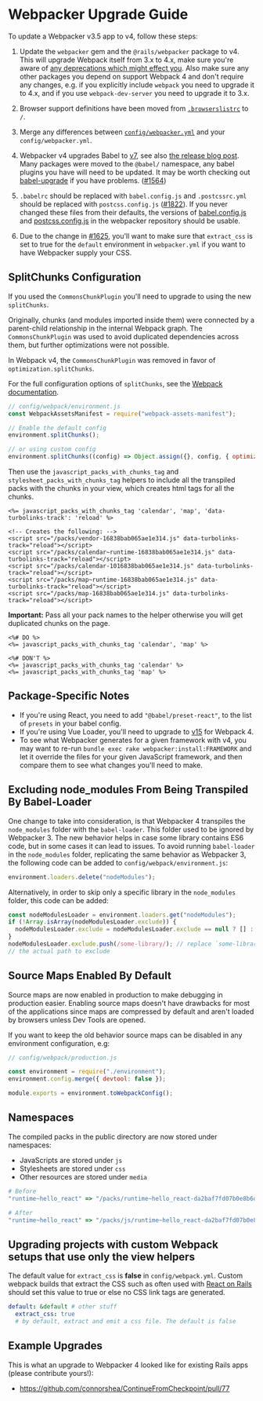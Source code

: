# Webpacker Upgrade Guide

To update a Webpacker v3.5 app to v4, follow these steps:

1. Update the `webpacker` gem and the `@rails/webpacker` package to v4. This will upgrade Webpack itself from 3.x to 4.x, make sure you're aware of [any deprecations which might effect you](https://webpack.js.org/migrate/4/). Also make sure any other packages you depend on support Webpack 4 and don't require any changes, e.g. if you explicitly include `webpack` you need to upgrade it to 4.x, and if you use `webpack-dev-server` you need to upgrade it to 3.x.

2. Browser support definitions have been moved from [`.browserslistrc`](../lib/install/config/.browserslistrc) to `/`.

3. Merge any differences between [`config/webpacker.yml`](../lib/install/config/webpacker.yml) and your `config/webpacker.yml`.

4. Webpacker v4 upgrades Babel to [v7](https://babeljs.io/docs/en/v7-migration), see also [the release blog post](https://babeljs.io/blog/2018/08/27/7.0.0). Many packages were moved to the `@babel/` namespace, any babel plugins you have will need to be updated. It may be worth checking out [babel-upgrade](https://github.com/babel/babel-upgrade) if you have problems. ([#1564](https://github.com/rails/webpacker/pull/1564))

5. `.babelrc` should be replaced with `babel.config.js` and `.postcssrc.yml` should be replaced with `postcss.config.js` ([#1822](https://github.com/rails/webpacker/pull/1822)). If you never changed these files from their defaults, the versions of [babel.config.js](../lib/install/config/babel.config.js) and [postcss.config.js](../lib/install/config/postcss.config.js) in the webpacker repository should be usable.

6. Due to the change in [#1625](https://github.com/rails/webpacker/pull/1625), you'll want to make sure that `extract_css` is set to true for the `default` environment in `webpacker.yml` if you want to have Webpacker supply your CSS.

## SplitChunks Configuration

If you used the `CommonsChunkPlugin` you'll need to upgrade to using the new `splitChunks`.

Originally, chunks (and modules imported inside them) were connected by a parent-child relationship in the internal Webpack graph. The `CommonsChunkPlugin` was used to avoid duplicated dependencies across them, but further optimizations were not possible.

In Webpack v4, the `CommonsChunkPlugin` was removed in favor of `optimization.splitChunks`.

For the full configuration options of `splitChunks`, see the [Webpack documentation](https://webpack.js.org/plugins/split-chunks-plugin/).

```js
// config/webpack/environment.js
const WebpackAssetsManifest = require("webpack-assets-manifest");

// Enable the default config
environment.splitChunks();

// or using custom config
environment.splitChunks((config) => Object.assign({}, config, { optimization: { splitChunks: false } }));
```

Then use the `javascript_packs_with_chunks_tag` and `stylesheet_packs_with_chunks_tag` helpers to include all the transpiled
packs with the chunks in your view, which creates html tags for all the chunks.

```erb
<%= javascript_packs_with_chunks_tag 'calendar', 'map', 'data-turbolinks-track': 'reload' %>

<!-- Creates the following: -->
<script src="/packs/vendor-16838bab065ae1e314.js" data-turbolinks-track="reload"></script>
<script src="/packs/calendar~runtime-16838bab065ae1e314.js" data-turbolinks-track="reload"></script>
<script src="/packs/calendar-1016838bab065ae1e314.js" data-turbolinks-track="reload"></script>
<script src="/packs/map~runtime-16838bab065ae1e314.js" data-turbolinks-track="reload"></script>
<script src="/packs/map-16838bab065ae1e314.js" data-turbolinks-track="reload"></script>
```

**Important:** Pass all your pack names to the helper otherwise you will get duplicated chunks on the page.

```erb
<%# DO %>
<%= javascript_packs_with_chunks_tag 'calendar', 'map' %>

<%# DON'T %>
<%= javascript_packs_with_chunks_tag 'calendar' %>
<%= javascript_packs_with_chunks_tag 'map' %>
```

## Package-Specific Notes

- If you're using React, you need to add `"@babel/preset-react"`, to the list of `presets` in your babel config.
- If you're using Vue Loader, you'll need to upgrade to [v15](https://vue-loader.vuejs.org/migrating.html) for Webpack 4.
- To see what Webpacker generates for a given framework with v4, you may want to re-run `bundle exec rake webpacker:install:FRAMEWORK` and let it override the files for your given JavaScript framework, and then compare them to see what changes you'll need to make.

## Excluding node_modules From Being Transpiled By Babel-Loader

One change to take into consideration, is that Webpacker 4 transpiles the
`node_modules` folder with the `babel-loader`. This folder used to be ignored by
Webpacker 3. The new behavior helps in case some library contains ES6 code, but in
some cases it can lead to issues. To avoid running `babel-loader` in the
`node_modules` folder, replicating the same behavior as Webpacker 3, the
following code can be added to `config/webpack/environment.js`:

```javascript
environment.loaders.delete("nodeModules");
```

Alternatively, in order to skip only a specific library in the `node_modules`
folder, this code can be added:

```javascript
const nodeModulesLoader = environment.loaders.get("nodeModules");
if (!Array.isArray(nodeModulesLoader.exclude)) {
  nodeModulesLoader.exclude = nodeModulesLoader.exclude == null ? [] : [nodeModulesLoader.exclude];
}
nodeModulesLoader.exclude.push(/some-library/); // replace `some-library` with
// the actual path to exclude
```

## Source Maps Enabled By Default

Source maps are now enabled in production to make debugging in production easier. Enabling source maps doesn't have drawbacks for most of the applications since maps are compressed by default and aren't loaded by browsers unless Dev Tools are opened.

If you want to keep the old behavior source maps can be disabled in any environment configuration, e.g:

```js
// config/webpack/production.js

const environment = require("./environment");
environment.config.merge({ devtool: false });

module.exports = environment.toWebpackConfig();
```

## Namespaces

The compiled packs in the public directory are now stored under namespaces:

- JavaScripts are stored under `js`
- Stylesheets are stored under `css`
- Other resources are stored under `media`

```rb
# Before
"runtime~hello_react" => "/packs/runtime~hello_react-da2baf7fd07b0e8b6d17.js"

# After
"runtime~hello_react" => "/packs/js/runtime~hello_react-da2baf7fd07b0e8b6d17.js"
```

## Upgrading projects with custom Webpack setups that use only the view helpers

The default value for `extract_css` is **false** in `config/webpack.yml`. Custom webpack builds that extract the CSS such as often used with [React on Rails](https://github.com/shakacode/react_on_rails) should set this value to true or else no CSS link tags are generated.

```yml
default: &default # other stuff
  extract_css: true
  # by default, extract and emit a css file. The default is false
```

## Example Upgrades

This is what an upgrade to Webpacker 4 looked like for existing Rails apps (please contribute yours!):

- https://github.com/connorshea/ContinueFromCheckpoint/pull/77
